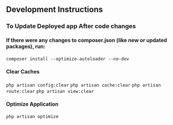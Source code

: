 ## Development Instructions

### To Update Deployed app After code changes

#### If there were any changes to composer.json (like new or updated packages), run:
``composer install --optimize-autoloader --no-dev``

#### Clear Caches

``php artisan config:clear``
``php artisan cache:clear``
``php artisan route:clear``
``php artisan view:clear``


#### Optimize Application
``php artisan optimize``

